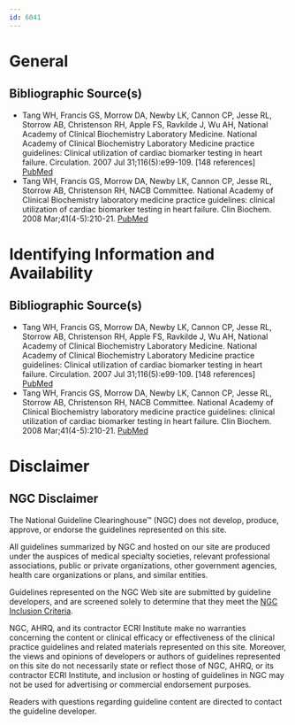 ```yaml
---
id: 6041
---
```


# General

## Bibliographic Source(s)

- Tang WH, Francis GS, Morrow DA, Newby LK, Cannon CP, Jesse RL, Storrow AB, Christenson RH, Apple FS, Ravkilde J, Wu AH, National Academy of Clinical Biochemistry Laboratory Medicine. National Academy of Clinical Biochemistry Laboratory Medicine practice guidelines: Clinical utilization of cardiac biomarker testing in heart failure. Circulation. 2007 Jul 31;116(5):e99-109. [148 references] [ PubMed ](http://www.ncbi.nlm.nih.gov/entrez/query.fcgi?cmd=Retrieve&db=pubmed&dopt=Abstract&list_uids=17630410)
- Tang WH, Francis GS, Morrow DA, Newby LK, Cannon CP, Jesse RL, Storrow AB, Christenson RH, NACB Committee. National Academy of Clinical Biochemistry laboratory medicine practice guidelines: clinical utilization of cardiac biomarker testing in heart failure. Clin Biochem. 2008 Mar;41(4-5):210-21. [ PubMed ](http://www.ncbi.nlm.nih.gov/entrez/query.fcgi?cmd=Retrieve&db=pubmed&dopt=Abstract&list_uids=18048022)

# Identifying Information and Availability

## Bibliographic Source(s)

- Tang WH, Francis GS, Morrow DA, Newby LK, Cannon CP, Jesse RL, Storrow AB, Christenson RH, Apple FS, Ravkilde J, Wu AH, National Academy of Clinical Biochemistry Laboratory Medicine. National Academy of Clinical Biochemistry Laboratory Medicine practice guidelines: Clinical utilization of cardiac biomarker testing in heart failure. Circulation. 2007 Jul 31;116(5):e99-109. [148 references] [ PubMed ](http://www.ncbi.nlm.nih.gov/entrez/query.fcgi?cmd=Retrieve&db=pubmed&dopt=Abstract&list_uids=17630410)
- Tang WH, Francis GS, Morrow DA, Newby LK, Cannon CP, Jesse RL, Storrow AB, Christenson RH, NACB Committee. National Academy of Clinical Biochemistry laboratory medicine practice guidelines: clinical utilization of cardiac biomarker testing in heart failure. Clin Biochem. 2008 Mar;41(4-5):210-21. [ PubMed ](http://www.ncbi.nlm.nih.gov/entrez/query.fcgi?cmd=Retrieve&db=pubmed&dopt=Abstract&list_uids=18048022)

# Disclaimer

## NGC Disclaimer

The National Guideline Clearinghouse™ (NGC) does not develop, produce, approve, or endorse the guidelines represented on this site.

All guidelines summarized by NGC and hosted on our site are produced under the auspices of medical specialty societies, relevant professional associations, public or private organizations, other government agencies, health care organizations or plans, and similar entities.

Guidelines represented on the NGC Web site are submitted by guideline developers, and are screened solely to determine that they meet the [NGC Inclusion Criteria](/help-and-about/summaries/inclusion-criteria).

NGC, AHRQ, and its contractor ECRI Institute make no warranties concerning the content or clinical efficacy or effectiveness of the clinical practice guidelines and related materials represented on this site. Moreover, the views and opinions of developers or authors of guidelines represented on this site do not necessarily state or reflect those of NGC, AHRQ, or its contractor ECRI Institute, and inclusion or hosting of guidelines in NGC may not be used for advertising or commercial endorsement purposes.

Readers with questions regarding guideline content are directed to contact the guideline developer.

